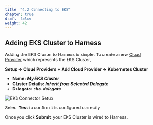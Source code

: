 ```yaml
---
title: "4.2 Connecting to EKS"
chapter: true
draft: false
weight: 42
---
```


## Adding EKS Cluster to Harness
Adding the EKS Cluster to Harness is simple. To create a new [Cloud Provider](https://docs.harness.io/article/l68rujg6mp-add-kubernetes-cluster-cloud-provider) which represents the EKS Cluster, 

**Setup -> Cloud Providers + Add Cloud Provider -> Kubernetes Cluster** 

* **Name:** ***My EKS Cluster***
* **Cluster Details:** ***Inherit from Selected Delegate***
* **Delegate:** ***eks-delegate***

![EKS Connector Setup](/images/eks_cluster_cloud_provider.png)

Select **Test** to confirm it is configured correctly

Once you click **Submit**, your EKS Cluster is wired to Harness. 
